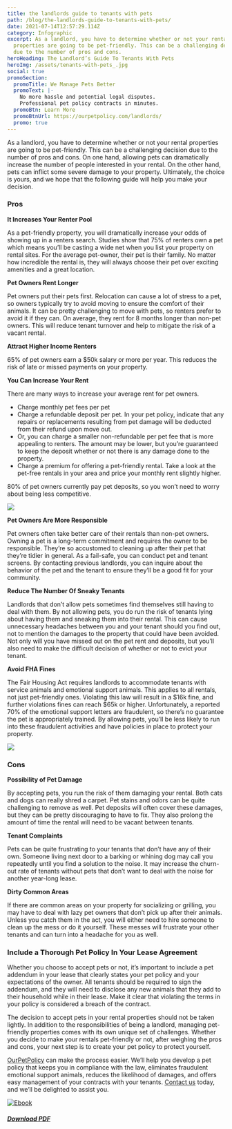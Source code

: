 ```yaml
---
title: the landlords guide to tenants with pets
path: /blog/the-landlords-guide-to-tenants-with-pets/
date: 2021-07-14T12:57:29.114Z
category: Infographic
excerpt: As a landlord, you have to determine whether or not your rental
  properties are going to be pet-friendly. This can be a challenging decision
  due to the number of pros and cons.
heroHeading: The Landlord’s Guide To Tenants With Pets
heroImg: /assets/tenants-with-pets_.jpg
social: true
promoSection:
  promoTitle: We Manage Pets Better
  promoText: |-
    No more hassle and potential legal disputes.
    Professional pet policy contracts in minutes.
  promoBtn: Learn More
  promoBtnUrl: https://ourpetpolicy.com/landlords/
  promo: true
---
```


As a landlord, you have to determine whether or not your rental properties are going to be pet-friendly. This can be a challenging decision due to the number of pros and cons. On one hand, allowing pets can dramatically increase the number of people interested in your rental. On the other hand, pets can inflict some severe damage to your property. Ultimately, the choice is yours, and we hope that the following guide will help you make your decision.

### Pros

**It Increases Your Renter Pool**

As a pet-friendly property, you will dramatically increase your odds of showing up in a renters search. Studies show that 75% of renters own a pet which means you’ll be casting a wide net when you list your property on rental sites. For the average pet-owner, their pet is their family. No matter how incredible the rental is, they will always choose their pet over exciting amenities and a great location.

**Pet Owners Rent Longer**

Pet owners put their pets first. Relocation can cause a lot of stress to a pet, so owners typically try to avoid moving to ensure the comfort of their animals. It can be pretty challenging to move with pets, so renters prefer to avoid it if they can. On average, they rent for 8 months longer than non-pet owners. This will reduce tenant turnover and help to mitigate the risk of a vacant rental.

**Attract Higher Income Renters**

65% of pet owners earn a $50k salary or more per year. This reduces the risk of late or missed payments on your property.

**You Can Increase Your Rent**

There are many ways to increase your average rent for pet owners.

- Charge monthly pet fees per pet
- Charge a refundable deposit per pet. In your pet policy, indicate that any repairs or replacements resulting from pet damage will be deducted from their refund upon move out.
- Or, you can charge a smaller non-refundable per pet fee that is more appealing to renters. The amount may be lower, but you’re guaranteed to keep the deposit whether or not there is any damage done to the property.
- Charge a premium for offering a pet-friendly rental. Take a look at the pet-free rentals in your area and price your monthly rent slightly higher.

80% of pet owners currently pay pet deposits, so you won’t need to worry about being less competitive.

![](/assets/renters-with-pets.jpg)

**Pet Owners Are More Responsible**

Pet owners often take better care of their rentals than non-pet owners. Owning a pet is a long-term commitment and requires the owner to be responsible. They’re so accustomed to cleaning up after their pet that they’re tidier in general. As a fail-safe, you can conduct pet and tenant screens. By contacting previous landlords, you can inquire about the behavior of the pet and the tenant to ensure they’ll be a good fit for your community.

**Reduce The Number Of Sneaky Tenants**

Landlords that don’t allow pets sometimes find themselves still having to deal with them. By not allowing pets, you do run the risk of tenants lying about having them and sneaking them into their rental. This can cause unnecessary headaches between you and your tenant should you find out, not to mention the damages to the property that could have been avoided. Not only will you have missed out on the pet rent and deposits, but you’ll also need to make the difficult decision of whether or not to evict your tenant.

**Avoid FHA Fines**

The Fair Housing Act requires landlords to accommodate tenants with service animals and emotional support animals. This applies to all rentals, not just pet-friendly ones. Violating this law will result in a $16k fine, and further violations fines can reach $65k or higher. Unfortunately, a reported 70% of the emotional support letters are fraudulent, so there’s no guarantee the pet is appropriately trained. By allowing pets, you’ll be less likely to run into these fraudulent activities and have policies in place to protect your property.

![](/assets/renting-to-pets.jpg)

### Cons

**Possibility of Pet Damage**

By accepting pets, you run the risk of them damaging your rental. Both cats and dogs can really shred a carpet. Pet stains and odors can be quite challenging to remove as well. Pet deposits will often cover these damages, but they can be pretty discouraging to have to fix. They also prolong the amount of time the rental will need to be vacant between tenants.

**Tenant Complaints**

Pets can be quite frustrating to your tenants that don’t have any of their own. Someone living next door to a barking or whining dog may call you repeatedly until you find a solution to the noise. It may increase the churn-out rate of tenants without pets that don’t want to deal with the noise for another year-long lease.

**Dirty Common Areas**

If there are common areas on your property for socializing or grilling, you may have to deal with lazy pet owners that don’t pick up after their animals. Unless you catch them in the act, you will either need to hire someone to clean up the mess or do it yourself. These messes will frustrate your other tenants and can turn into a headache for you as well.

### Include a Thorough Pet Policy In Your Lease Agreement

Whether you choose to accept pets or not, it’s important to include a pet addendum in your lease that clearly states your pet policy and your expectations of the owner. All tenants should be required to sign the addendum, and they will need to disclose any new animals that they add to their household while in their lease. Make it clear that violating the terms in your policy is considered a breach of the contract.

The decision to accept pets in your rental properties should not be taken lightly. In addition to the responsibilities of being a landlord, managing pet-friendly properties comes with its own unique set of challenges. Whether you decide to make your rentals pet-friendly or not, after weighing the pros and cons, your next step is to create your pet policy to protect yourself.

[OurPetPolicy](https://www.ourpetpolicy.com/) can make the process easier. We’ll help you develop a pet policy that keeps you in compliance with the law, eliminates fraudulent emotional support animals, reduces the likelihood of damages, and offers easy management of your contracts with your tenants. [Contact us](https://www.ourpetpolicy.com/contact-us/) today, and we’ll be delighted to assist you.

[![Ebook](/assets/changing-world-of-rental-property-pet-damage.jpg "Ebook")](https://www.ourpetpolicy.com/assets/Changing-World-of-Rental-Property-Pet-Damage.pdf)

###### **[Download PDF](https://www.ourpetpolicy.com/assets/Changing-World-of-Rental-Property-Pet-Damage.pdf)**

